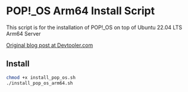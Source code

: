 # POP!_OS Arm64 Install Script

This script is for the installation of POP!_OS on top of Ubuntu 22.04 LTS Arm64 Server 

[Original blog post at Devtooler.com](https://www.devtooler.com/pop-_os_arm64/)

## Install 
```bash
chmod +x install_pop_os.sh
./install_pop_os_arm64.sh
```
